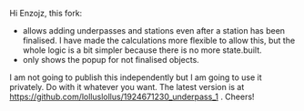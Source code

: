 Hi Enzojz, this fork: 
- allows adding underpasses and stations even after a station has been finalised.
I have made the calculations more flexible to allow this, but the whole logic is a bit simpler because there is no more state.built.
- only shows the popup for not finalised objects.

I am not going to publish this independently but I am going to use it privately. Do with it whatever you want. The latest version is at https://github.com/lolluslollus/1924671230_underpass_1 .
Cheers!

